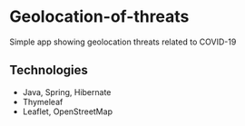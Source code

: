 # Geolocation-of-threats
Simple app showing geolocation threats related to COVID-19
## Technologies
* Java, Spring, Hibernate
* Thymeleaf
* Leaflet, OpenStreetMap
